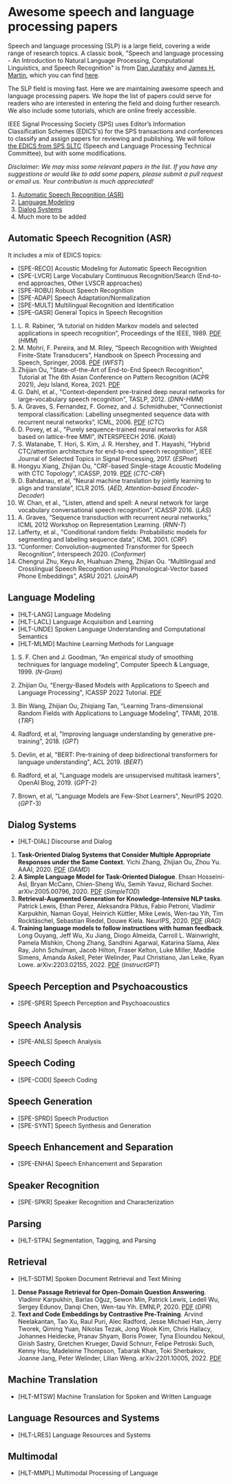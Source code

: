 # Awesome speech and language processing papers

Speech and language processing (SLP) is a large field, covering a wide range of research topics. A classic book, "Speech and language processing - An Introduction to Natural Language Processing, Computational Linguistics, and Speech Recognition" is from [Dan Jurafsky](http://web.stanford.edu/people/jurafsky/) and [James H. Martin](http://www.cs.colorado.edu/~martin/), which you can find [here](https://web.stanford.edu/~jurafsky/slp3/). 

The SLP field is moving fast. Here we are maintaining awesome speech and language processing papers. We hope the list of papers could serve for readers who are interested in entering the field and doing further research. We also include some tutorials, which are online freely accessible.

IEEE Signal Processing Society (SPS) uses Editor’s Information Classification Schemes (EDICS's) for the SPS transactions and conferences to classify and assign papers for reviewing and publishing. We will follow [the EDICS from SPS SLTC](https://signalprocessingsociety.org/community-involvement/speech-and-language-processing/edics) (Speech and Language Processing Technical Committee), but with some modifications.

_Disclaimer: We may miss some relevant papers in the list. If you have any suggestions or would like to add some papers, please submit a pull request or email us. Your contribution is much appreciated!_

1. [Automatic Speech Recognition (ASR)](#automatic-speech-recognition-asr)
2. [Language Modeling](#language-modeling)
3. [Dialog Systems](#dialog-systems)
4. Much more to be added


## Automatic Speech Recognition (ASR)

It includes a mix of EDICS topics:
- [SPE-RECO] Acoustic Modeling for Automatic Speech Recognition
- [SPE-LVCR] Large Vocabulary Continuous Recognition/Search (End-to-end approaches, Other LVSCR approaches)
- [SPE-ROBU] Robust Speech Recognition
- [SPE-ADAP] Speech Adaptation/Normalization
- [SPE-MULT] Multilingual Recognition and Identification
- [SPE-GASR] General Topics in Speech Recognition



1. L. R. Rabiner, “A tutorial on hidden Markov models and selected applications in speech recognition”, Proceedings of the IEEE, 1989. [PDF](https://web.ece.ucsb.edu/Faculty/Rabiner/ece259/Reprints/tutorial%20on%20hmm%20and%20applications.pdf) (_HMM_)
2. M. Mohri, F. Pereira, and M. Riley, “Speech Recognition with Weighted Finite-State Transducers”, Handbook on Speech Processing and Speech, Springer, 2008. [PDF](https://cs.nyu.edu/~mohri/pub/hbka.pdf) (_WFST_)
3. Zhijian Ou, "State-of-the-Art of End-to-End Speech Recognition", Tutorial at The 6th Asian Conference on Pattern Recognition (ACPR 2021), Jeju Island, Korea, 2021.  [PDF](http://oa.ee.tsinghua.edu.cn/~ouzhijian/pdf/ACPR2021%20Tutorial%20State-of-the-Art%20of%20End-to-End%20Speech%20Recognition.pdf)
4. G. Dahl, et al., "Context-dependent pre-trained deep neural networks for large-vocabulary speech recognition", TASLP, 2012. (_DNN-HMM_)
5. A. Graves, S. Fernandez, F. Gomez, and J. Schmidhuber, “Connectionist temporal classiﬁcation: Labelling unsegmented sequence data with recurrent neural networks”, ICML, 2006. [PDF](https://www.cs.toronto.edu/~graves/icml_2006.pdf) (_CTC_)
6. D. Povey, et al., "Purely sequence-trained neural networks for ASR based on lattice-free MMI", INTERSPEECH 2016. (_Kaldi_)
7. S. Watanabe, T. Hori, S. Kim, J. R. Hershey, and T. Hayashi, "Hybrid CTC/attention architecture for end-to-end speech recognition", IEEE Journal of Selected Topics in Signal Processing, 2017. (_ESPnet_)
8. Hongyu Xiang, Zhijian Ou, "CRF-based Single-stage Acoustic Modeling with CTC Topology", ICASSP, 2019. [PDF](http://oa.ee.tsinghua.edu.cn/~ouzhijian/pdf/ctc-crf.pdf) (_CTC-CRF_)
9. D. Bahdanau, et al, “Neural machine translation by jointly learning to align and translate”, ICLR 2015. (_AED, Attention-based Encoder-Decoder_)
10. W. Chan, et al., "Listen, attend and spell: A neural network for large vocabulary conversational speech recognition", ICASSP 2016. (_LAS_)
11. A. Graves, “Sequence transduction with recurrent neural networks,” ICML 2012 Workshop on Representation Learning. (_RNN-T_)
12. Lafferty, et al., "Conditional random fields: Probabilistic models for segmenting and labeling sequence data”, ICML 2001. (_CRF_)
13. “Conformer: Convolution-augmented Transformer for Speech Recognition”, Interspeech 2020. (_Conformer_)
14. Chengrui Zhu, Keyu An, Huahuan Zheng, Zhijian Ou. “Multilingual and Crosslingual Speech Recognition using Phonological-Vector based Phone Embeddings”, ASRU 2021. (_JoinAP_)

## Language Modeling
- [HLT-LANG] Language Modeling
- [HLT-LACL] Language Acquisition and Learning
- [HLT-UNDE] Spoken Language Understanding and Computational Semantics
- [HLT-MLMD] Machine Learning Methods for Language

1. S. F. Chen and J. Goodman, “An empirical study of smoothing techniques for language modeling”, Computer Speech & Language, 1999. (_N-Gram_)

2. Zhijian Ou, "Energy-Based Models with Applications to Speech and Language Processing", ICASSP 2022 Tutorial. [PDF](http://oa.ee.tsinghua.edu.cn/~ouzhijian/ICASSP2022/ICASSP2022_Tutorial_EBM.pdf)

3. Bin Wang, Zhijian Ou, Zhiqiang Tan, "Learning Trans-dimensional Random Fields with Applications to Language Modeling", TPAMI, 2018. (_TRF_)

4. Radford, et al, "Improving language understanding by generative pre-training", 2018. (_GPT_)

5. Devlin, et al, "BERT: Pre-training of deep bidirectional transformers for language understanding", ACL 2019. (_BERT_)

6. Radford, et al, "Language models are unsupervised multitask learners", OpenAI Blog, 2019. (_GPT_-2)

7. Brown, et al, "Language Models are Few-Shot Learners", NeurIPS 2020. (_GPT_-3)



## Dialog Systems
- [HLT-DIAL] Discourse and Dialog

1.  **Task-Oriented Dialog Systems that Consider Multiple Appropriate Responses 
under the Same Context**. Yichi Zhang, Zhijian Ou, Zhou Yu. AAAI, 2020. [PDF](https://arxiv.org/pdf/1911.10484.pdf) (_DAMD_)
2. **A Simple Language Model for Task-Oriented Dialogue**. Ehsan Hosseini-Asl, Bryan McCann, Chien-Sheng Wu, Semih Yavuz, Richard Socher. arXiv:2005.00796, 2020. [PDF](https://arxiv.org/pdf/2005.00796.pdf) (_SimpleTOD_)
3. **Retrieval-Augmented Generation for Knowledge-Intensive NLP tasks**. Patrick Lewis, Ethan Perez, Aleksandra Piktus, Fabio Petroni, Vladimir Karpukhin, Naman Goyal, Heinrich Küttler, Mike Lewis, Wen-tau Yih, Tim Rocktäschel, Sebastian Riedel, Douwe Kiela. NeurIPS, 2020. [PDF](https://arxiv.org/pdf/2005.11401.pdf) (_RAG_)
4. **Training language models to follow instructions with human feedback**. Long Ouyang, Jeff Wu, Xu Jiang, Diogo Almeida, Carroll L. Wainwright, Pamela Mishkin, Chong Zhang, Sandhini Agarwal, Katarina Slama, Alex Ray, John Schulman, Jacob Hilton, Fraser Kelton, Luke Miller, Maddie Simens, Amanda Askell, Peter Welinder, Paul Christiano, Jan Leike, Ryan Lowe. arXiv:2203.02155, 2022. [PDF](https://arxiv.org/pdf/2203.02155.pdf) (_InstructGPT_)

## Speech Perception and Psychoacoustics
- [SPE-SPER] Speech Perception and Psychoacoustics

## Speech Analysis
- [SPE-ANLS] Speech Analysis

## Speech Coding
- [SPE-CODI] Speech Coding

## Speech Generation
- [SPE-SPRD] Speech Production
- [SPE-SYNT] Speech Synthesis and Generation

## Speech Enhancement and Separation
- [SPE-ENHA] Speech Enhancement and Separation

## Speaker Recognition
- [SPE-SPKR] Speaker Recognition and Characterization

## Parsing
- [HLT-STPA] Segmentation, Tagging, and Parsing

## Retrieval
- [HLT-SDTM] Spoken Document Retrieval and Text Mining

1. **Dense Passage Retrieval for Open-Domain Question Answering**. Vladimir Karpukhin, Barlas Oğuz, Sewon Min, Patrick Lewis, Ledell Wu, Sergey Edunov, Danqi Chen, Wen-tau Yih. EMNLP, 2020. [PDF](https://arxiv.org/pdf/2004.04906.pdf) (_DPR_)
2. **Text and Code Embeddings by Contrastive Pre-Training**. Arvind Neelakantan, Tao Xu, Raul Puri, Alec Radford, Jesse Michael Han, Jerry Tworek, Qiming Yuan, Nikolas Tezak, Jong Wook Kim, Chris Hallacy, Johannes Heidecke, Pranav Shyam, Boris Power, Tyna Eloundou Nekoul, Girish Sastry, Gretchen Krueger, David Schnurr, Felipe Petroski Such, Kenny Hsu, Madeleine Thompson, Tabarak Khan, Toki Sherbakov, Joanne Jang, Peter Welinder, Lilian Weng. arXiv:2201.10005, 2022. [PDF](https://arxiv.org/pdf/2201.10005.pdf)

## Machine Translation
- [HLT-MTSW] Machine Translation for Spoken and Written Language

## Language Resources and Systems
- [HLT-LRES] Language Resources and Systems

## Multimodal
- [HLT-MMPL] Multimodal Processing of Language
